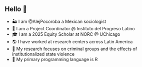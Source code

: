 ## Hello 👋

- 🏜 I am @AlejPocoroba a Mexican sociologist 
- 🔎 I am a Project Coordinator @ Instituto del Progreso Latino
- 🎓 I am a 2025 Equity Scholar at NORC @ UChicago
- 🌎 I have worked at research centers across Latin America
- 🔭 My research focuses on criminal groups and the effects of institutionalized state violence
- 👾 My primary programming language is R

<!--
**alejpocoroba/alejpocoroba** is a ✨ _special_ ✨ repository because its `README.md` (this file) appears on your GitHub profile.

Here are some ideas to get you started:

- 🔭 I’m currently working on ...
- 🌱 I’m currently learning ...
- 👯 I’m looking to collaborate on ...
- 🤔 I’m looking for help with ...
- 💬 Ask me about ...
- 📫 How to reach me: ...
- 😄 Pronouns: ...
- ⚡ Fun fact: ...
-->
